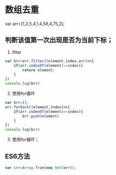 # 数组去重

var arr=[1,2,5,4,1,4,58,4,75,2];

## 判断该值第一次出现是否为当前下标；

1. filter
```js
var brr=arr.filter((element,index,arr)=>{
    if(arr.indexOf(element)==index){
        return element;
    }
})
console.log(brr)
```

2. 使用for循环
```js
var brr=[];
arr.forEach((element,index)=>{
    if(arr.indexOf(element)==index){
        brr.push(element)
    }
})
console.log(brr)
```

3. 使用for循环；

## ES6方法
```js
var crr=Array.from(new Set(arr));
```
